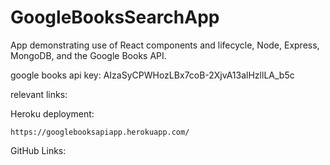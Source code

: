 # GoogleBooksSearchApp
App demonstrating use of React components and lifecycle, Node, Express,  MongoDB, and the Google Books API.

google books api key:
AIzaSyCPWHozLBx7coB-2XjvA13alHzllLA_b5c

relevant links:

Heroku deployment:

    https://googlebooksapiapp.herokuapp.com/


GitHub Links: 

    



